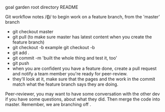 goal garden root directory README

Git workflow notes
/**********()**********/
to begin work on a feature branch, from the 'master' branch 
* git checkout master
* git pull (to make sure master has latest content when you create the feature branch)
* git checkout -b <initials-da-mo-pageName-featureName> 
example git checkout -b <ss-2-21-home-goal-list>
* git add . 
* git commit -m 'built the whole thing and test it, too'
* git push
* when you are confident you have a feature done, create a pull request and notify a team member you're ready for peer-review. 
* they'll look at it, make sure that the pages and the work in the commit match what the feature branch says they are doing.

Peer-reviewer, you may want to have some conversation with the other dev if you have some questions, about what they did. Then merge the code into master. Remember, we are branching off <master>.